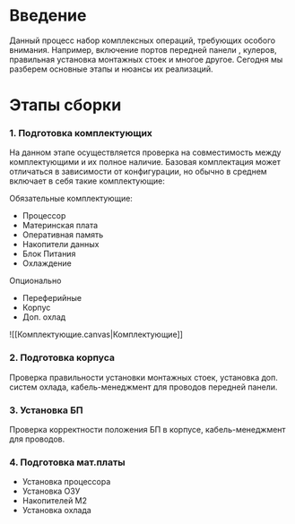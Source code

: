 # Введение
Данный процесс набор комплексных операций, требующих особого внимания. Например, включение портов передней панели , кулеров, правильная установка монтажных стоек и многое другое. Сегодня мы разберем основные этапы и нюансы их реализаций.

# Этапы сборки

### 1. Подготовка комплектующих

На данном этапе осуществляется проверка на совместимость между комплектующими и их полное наличие. Базовая комплектация может отличаться в зависимости от конфигурации, но обычно в среднем включает в себя такие комплектующие:

Обязательные комплектующие:
- Процессор
- Материнская плата
- Оперативная память
- Накопители данных
- Блок Питания
- Охлаждение

Опционально
- Переферийные
- Корпус
- Доп. охлад

![[Комплектующие.canvas|Комплектующие]]
### 2. Подготовка корпуса
Проверка правильности установки монтажных стоек, установка доп. систем охлада, кабель-менеджмент для проводов передней панели.

### 3. Установка БП
Проверка корректности положения БП в корпусе, кабель-менеджмент для проводов.

### 4. Подготовка мат.платы
- Установка процессора
- Установка ОЗУ
- Накопителей M2
- Установка охлада